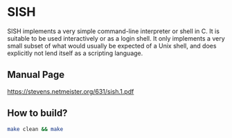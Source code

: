 # SISH
SISH implements a very simple command-line interpreter or shell in C. It is suitable to be used interactively or as a login shell. It only implements a very small subset of what would usually be expected of a Unix shell, and does explicitly not lend itself as a scripting language.

## Manual Page
https://stevens.netmeister.org/631/sish.1.pdf

## How to build?
```sh
make clean && make
```
